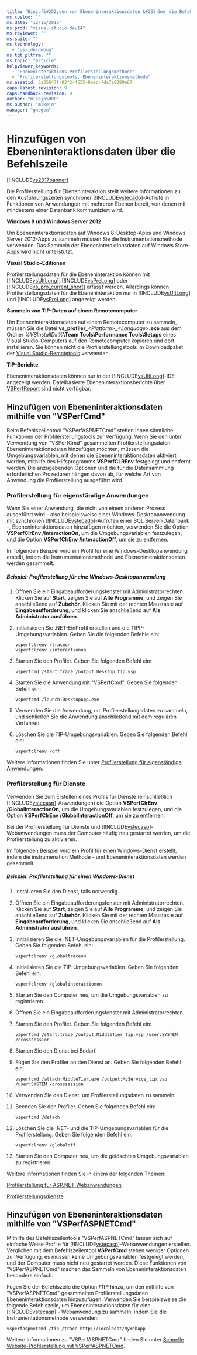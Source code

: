 ```yaml
---
title: "Hinzuf&#252;gen von Ebeneninteraktionsdaten &#252;ber die Befehlszeile | Microsoft Docs"
ms.custom: ""
ms.date: "12/15/2016"
ms.prod: "visual-studio-dev14"
ms.reviewer: ""
ms.suite: ""
ms.technology: 
  - "vs-ide-debug"
ms.tgt_pltfrm: ""
ms.topic: "article"
helpviewer_keywords: 
  - "Ebeneninteraktions-Profilerstellungsmethode"
  - "Profilerstellungstools, Ebeneninteraktionsmethode"
ms.assetid: 5a35647f-03f2-4555-8eeb-fda7e0080e67
caps.latest.revision: 9
caps.handback.revision: 9
author: "mikejo5000"
ms.author: "mikejo"
manager: "ghogen"
---
```

# Hinzuf&#252;gen von Ebeneninteraktionsdaten &#252;ber die Befehlszeile
[!INCLUDE[vs2017banner](../code-quality/includes/vs2017banner.md)]

Die Profilerstellung für Ebeneninteraktion stellt weitere Informationen zu den Ausführungszeiten synchroner [!INCLUDE[vstecado](../data-tools/includes/vstecado_md.md)]\-Aufrufe in Funktionen von Anwendungen mit mehreren Ebenen bereit, von denen mit mindestens einer Datenbank kommuniziert wird.  
  
 **Windows 8 und Windows Server 2012**  
  
 Um Ebeneninteraktionsdaten auf Windows 8\-Desktop\-Apps und Windows Server 2012\-Apps zu sammeln müssen Sie die Instrumentationsmethode verwenden.  Das Sammeln der Ebeneninteraktionsdaten auf Windows Store\-Apps wird nicht unterstützt.  
  
 **Visual Studio\-Editionen**  
  
 Profilerstellungsdaten für die Ebeneninteraktion können mit [!INCLUDE[vsUltLong](../code-quality/includes/vsultlong_md.md)], [!INCLUDE[vsPreLong](../code-quality/includes/vsprelong_md.md)] oder [!INCLUDE[vs_pro_current_short](../profiling/includes/vs_pro_current_short_md.md)] erfasst werden.  Allerdings können Profilerstellungsdaten für die Ebeneninteraktion nur in [!INCLUDE[vsUltLong](../code-quality/includes/vsultlong_md.md)] und [!INCLUDE[vsPreLong](../code-quality/includes/vsprelong_md.md)] angezeigt werden.  
  
 **Sammeln von TIP\-Daten auf einem Remotecomputer**  
  
 Um Ebeneninteraktionsdaten auf einem Remotecomputer zu sammeln, müssen Sie die Datei **vs\_profiler\_***\<Platform\>***\_***\<Language\>***.exe** aus dem Ordner *%VSInstallDir%***\\Team Tools\\Performance Tools\\Setups** eines Visual Studio\-Computers auf den Remotecomputer kopieren und dort installieren.  Sie können nicht die Profilerstellungstools im Downloadpaket der [Visual Studio\-Remotetools](../Topic/Set%20Up%20the%20Remote%20Tools%20on%20the%20Device.md) verwenden.  
  
 **TIP\-Berichte**  
  
 Ebeneninteraktionsdaten können nur in der [!INCLUDE[vsUltLong](../code-quality/includes/vsultlong_md.md)]\-IDE angezeigt werden.  Dateibasierte Ebeneninteraktionsberichte über [VSPerfReport](../profiling/vsperfreport.md) sind nicht verfügbar.  
  
## Hinzufügen von Ebeneninteraktionsdaten mithilfe von "VSPerfCmd"  
 Beim Befehlszeilentool "VSPerfASPNETCmd" stehen Ihnen sämtliche Funktionen der Profilerstellungstools zur Verfügung.  Wenn Sie den unter Verwendung von "VSPerfCmd" gesammelten Profilerstellungsdaten Ebeneninteraktionsdaten hinzufügen möchten, müssen die Umgebungsvariablen, mit denen die Ebeneninteraktionsdaten aktiviert werden, mithilfe des Hilfsprogramms **VSPerfCLREnv** festgelegt und entfernt werden.  Die anzugebenden Optionen und die für die Datensammlung erforderlichen Prozeduren hängen davon ab, für welche Art von Anwendung die Profilerstellung ausgeführt wird.  
  
### Profilerstellung für eigenständige Anwendungen  
 Wenn Sie einer Anwendung, die nicht von einem anderen Prozess ausgeführt wird – also beispielsweise einer Windows\-Desktopanwendung mit synchronen [!INCLUDE[vstecado](../data-tools/includes/vstecado_md.md)]\-Aufrufen einer SQL Server\-Datenbank –, Ebeneninteraktionsdaten hinzufügen möchten, verwenden Sie die Option **VSPerfClrEnv \/InteractionOn**, um die Umgebungsvariablen festzulegen, und die Option **VSPerfClrEnv \/InteractionOff**, um sie zu entfernen.  
  
 Im folgenden Beispiel wird ein Profil für eine Windows\-Desktopanwendung erstellt, indem die Instrumentationsmethode und Ebeneninteraktionsdaten werden gesammelt.  
  
##### Beispiel: Profilerstellung für eine Windows\-Desktopanwendung  
  
1.  Öffnen Sie ein Eingabeaufforderungsfenster mit Administratorrechten.  Klicken Sie auf **Start**, zeigen Sie auf **Alle Programme**, und zeigen Sie anschließend auf **Zubehör**.  Klicken Sie mit der rechten Maustaste auf **Eingabeaufforderung**, und klicken Sie anschließend auf **Als Administrator ausführen**.  
  
2.  Initialisieren Sie .NET\-EinProfil erstellen und die TIPP\-Umgebungsvariablen.  Geben Sie die folgenden Befehle ein:  
  
    ```  
    vsperfclrenv /traceon  
    vsperfclrenv /interactionon  
    ```  
  
3.  Starten Sie den Profiler.  Geben Sie folgenden Befehl ein:  
  
    ```  
    vsperfcmd /start:trace /output:Desktop_tip.vsp   
    ```  
  
4.  Starten Sie die Anwendung mit "VSPerfCmd".  Geben Sie folgenden Befehl ein:  
  
    ```  
    vsperfcmd /launch:DesktopApp.exe  
    ```  
  
5.  Verwenden Sie die Anwendung, um Profilerstellungsdaten zu sammeln, und schließen Sie die Anwendung anschließend mit dem regulären Verfahren.  
  
6.  Löschen Sie die TIP\-Umgebungsvariablen.  Geben Sie folgenden Befehl ein:  
  
    ```  
    vsperfclrenv /off  
    ```  
  
 Weitere Informationen finden Sie unter [Profilerstellung für eigenständige Anwendungen](../profiling/command-line-profiling-of-stand-alone-applications.md).  
  
### Profilerstellung für Dienste  
 Verwenden Sie zum Erstellen eines Profils für Dienste \(einschließlich [!INCLUDE[vstecasp](../code-quality/includes/vstecasp_md.md)]\-Anwendungen\) die Option **VSPerfClrEnv \/GlobalInteractionOn**, um die Umgebungsvariablen festzulegen, und die Option **VSPerfClrEnv \/GlobalInteractionOff**, um sie zu entfernen.  
  
 Bei der Profilerstellung für Dienste und [!INCLUDE[vstecasp](../code-quality/includes/vstecasp_md.md)]\-Webanwendungen muss der Computer häufig neu gestartet werden, um die Profilerstellung zu aktivieren.  
  
 Im folgenden Beispiel wird ein Profil für einen Windows\-Dienst erstellt, indem die instrumenation Methode \- und Ebeneninteraktionsdaten werden gesammelt.  
  
##### Beispiel: Profilerstellung für einen Windows\-Dienst  
  
1.  Installieren Sie den Dienst, falls notwendig.  
  
2.  Öffnen Sie ein Eingabeaufforderungsfenster mit Administratorrechten.  Klicken Sie auf **Start**, zeigen Sie auf **Alle Programme**, und zeigen Sie anschließend auf **Zubehör**.  Klicken Sie mit der rechten Maustaste auf **Eingabeaufforderung**, und klicken Sie anschließend auf **Als Administrator ausführen**.  
  
3.  Initialisieren Sie die .NET\-Umgebungsvariablen für die Profilerstellung.  Geben Sie folgenden Befehl ein:  
  
    ```  
    vsperfclrenv /globaltraceon  
    ```  
  
4.  Initialisieren Sie die TIP\-Umgebungsvariablen.  Geben Sie folgenden Befehl ein:  
  
    ```  
    vsperfclrenv /globalinteractionon  
    ```  
  
5.  Starten Sie den Computer neu, um die Umgebungsvariablen zu registrieren.  
  
6.  Öffnen Sie ein Eingabeaufforderungsfenster mit Administratorrechten.  
  
7.  Starten Sie den Profiler.  Geben Sie folgenden Befehl ein:  
  
    ```  
    vsperfcmd /start:trace /output:MiddleTier_tip.vsp /user:SYSTEM /crosssession   
    ```  
  
8.  Starten Sie den Dienst bei Bedarf.  
  
9. Fügen Sie den Profiler an den Dienst an.  Geben Sie folgenden Befehl ein:  
  
    ```  
    vsperfcmd /attach:MiddleTier.exe /output:MyService_tip.vsp /user:SYSTEM /crosssession   
    ```  
  
10. Verwenden Sie den Dienst, um Profilerstellungsdaten zu sammeln.  
  
11. Beenden Sie den Profiler.  Geben Sie folgenden Befehl ein:  
  
     `vsperfcmd /detach`  
  
12. Löschen Sie die .NET\- und die TIP\-Umgebungsvariablen für die Profilerstellung.  Geben Sie folgenden Befehl ein:  
  
    ```  
    vsperfclrenv /globaloff  
    ```  
  
13. Starten Sie den Computer neu, um die gelöschten Umgebungsvariablen zu registrieren.  
  
 Weitere Informationen finden Sie in einem der folgenden Themen:  
  
 [Profilerstellung für ASP.NET\-Webanwendungen](../profiling/command-line-profiling-of-aspnet-web-applications.md)  
  
 [Profilerstellungsdienste](../profiling/command-line-profiling-of-services.md)  
  
## Hinzufügen von Ebeneninteraktionsdaten mithilfe von "VSPerfASPNETCmd"  
 Mithilfe des Befehlszeilentools "VSPerfASPNETCmd" lassen sich auf einfache Weise Profile für [!INCLUDE[vstecasp](../code-quality/includes/vstecasp_md.md)]\-Webanwendungen erstellen.  Verglichen mit dem Befehlszeilentool **VSPerfCmd** stehen weniger Optionen zur Verfügung, es müssen keine Umgebungsvariablen festgelegt werden, und der Computer muss nicht neu gestartet werden.  Diese Funktionen von "VSPerfASPNETCmd" machen das Sammeln von Ebeneninteraktionsdaten besonders einfach.  
  
 Fügen Sie der Befehlszeile die Option **\/TIP** hinzu, um den mithilfe von "VSPerfASPNETCmd" gesammelten Profilerstellungsdaten Ebeneninteraktionsdaten hinzuzufügen.  Verwenden Sie beispielsweise die folgende Befehlszeile, um Ebeneninteraktionsdaten für eine [!INCLUDE[vstecasp](../code-quality/includes/vstecasp_md.md)] \- Webanwendung zu sammeln, indem Sie die Instrumentationsmethode verwenden:  
  
```  
vsperfaspnetcmd /tip /trace http://localhost/MyWebApp  
```  
  
 Weitere Informationen zu "VSPerfASPNETCmd" finden Sie unter [Schnelle Website\-Profilerstellung mit VSPerfASPNETCmd](../profiling/rapid-web-site-profiling-with-vsperfaspnetcmd.md).